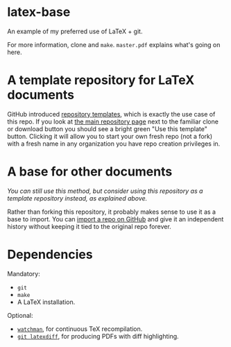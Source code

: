 # latex-base
An example of my preferred use of LaTeX + git.

For more information, clone and `make`.  `master.pdf` explains what's going on here.

# A template repository for LaTeX documents

GitHub introduced [repository templates](https://github.blog/2019-06-06-generate-new-repositories-with-repository-templates/), which is exactly the use case of this repo.  If you look at [the main repository page](https://github.com/evanberkowitz/latex-base) next to the familiar clone or download button you should see a bright green "Use this template" button.  Clicking it will allow you to start your own fresh repo (not a fork) with a fresh name in any organization you have repo creation privileges in.

# A base for other documents

*You can still use this method, but consider using this repository as a template repository instead, as explained above.*

Rather than forking this repository, it probably makes sense to use it as a base to import.  You can [import a repo on GitHub](https://github.com/new/import) and give it an independent history without keeping it tied to the original repo forever.

# Dependencies

Mandatory:

 - `git`
 - `make`
 - A LaTeX installation.

Optional:

 - [`watchman`](https://github.com/facebook/watchman/), for continuous TeX recompilation.
 - [`git latexdiff`](https://gitlab.com/git-latexdiff/git-latexdiff), for producing PDFs with diff highlighting.
